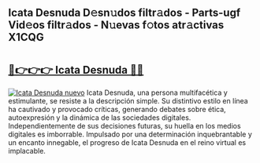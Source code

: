 ## Icata Desnuda D𝚎sn𝚞dos filtr𝚊dos - Parts-ugf Vid𝚎os filtr𝚊dos - N𝚞evas f𝚘tos atr𝚊ctivas X1CQG

# <h2><a href="http://mbbgmv.tromn.icu/?c=Icata+Desnuda">🔗👉👉👉 Icata Desnuda 🔗🔗</a></h2>

[![Icata Desnuda nuevo](https://i.imgur.com/pEAQMta.gif)](http://mbbgmv.tromn.icu/?c=Icata+Desnuda)
Icata Desnuda, una persona multifacética y estimulante, se resiste a la descripción simple. Su distintivo estilo en línea ha cautivado y provocado críticas, generando debates sobre ética, autoexpresión y la dinámica de las sociedades digitales. Independientemente de sus decisiones futuras, su huella en los medios digitales es imborrable. Impulsado por una determinación inquebrantable y un encanto innegable, el progreso de Icata Desnuda en el reino virtual es implacable.
